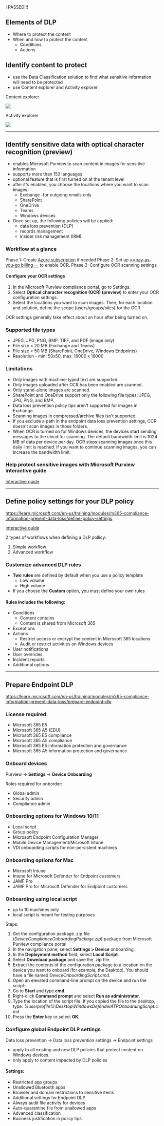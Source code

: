 I PASSED!!!
## Elements of DLP

- Where to protect the content
- When and how to protect the content
	- Conditions
	- Actions

## Identify content to protect

- use the Data Classification solution to find what sensitive information will need to be protected
- use Content explorer and Activity explorer

Content explorer

<img src="https://learn.microsoft.com/en-us/training/wwl/m365-compliance-information-prevent-data-loss/media/data-classification.png">

Activity explorer

<img src="https://learn.microsoft.com/en-us/training/wwl/m365-compliance-information-prevent-data-loss/media/activity-explorer.png">

---
## Identify sensitive data with optical character recognition (preview)

- enables Microsoft Purview to scan content in images for sensitive information
- supports more than 150 languages
- optional feature that is first turned on at the tenant level
- after it's enabled, you choose the locations where you want to scan images
	- Exchange -for outgoing emails only
	- SharePoint
	- OneDrive
	- Teams
	- Windows devices
- Once set up, the following policies will be applied:
	- data loss prevention (DLP)
	- records management
	- insider risk management (IRM)

### Workflow at a glance

Phase 1: Create [Azure subscription](https://learn.microsoft.com/en-us/azure/cloud-adoption-framework/ready/azure-best-practices/initial-subscriptions) if needed
Phase 2: Set up [==pay-as-you-go billing==](https://learn.microsoft.com/en-us/purview/ocr-learn-about#phase-2-configure-billing) to enable OCR.	
Phase 3: Configure OCR scanning settings	

#### Configure your OCR settings

1. In the Microsoft Purview compliance portal, go to Settings.
2. Select **Optical character recognition (OCR) (preview)** to enter your OCR configuration settings.
3. Select the locations you want to scan images. Then, for each location and solution, define the scope (users/groups/sites) for the OCR. 

OCR settings generally take effect about an hour after being turned on.

### Supported file types

- JPEG, JPG, PNG, BMP, TIFF, and PDF (image only)
- File size < 20 MB (Exchange and Teams)
- File size < 50 MB (SharePoint, OneDrive, Windows Endpoints)
- Resolution - min: 50x50, max: 16000 x 16000

### Limitations

- Only images with machine-typed text are supported.
- Only images uploaded after OCR has been enabled are scanned.
- Only stand-alone images are scanned.
- SharePoint and OneDrive support only the following file types: JPEG, JPG, PNG, and BMP.
- Data loss prevention policy tips aren't supported for images in Exchange.
- Scanning images in compressed/archive files isn't supported.
- If you exclude a path in the endpoint data loss prevention settings, OCR doesn't scan images in those folders.
- When OCR is turned on for Windows devices, the devices start sending messages to the cloud for scanning. The default bandwidth limit is 1024 MB of data per device per day. OCR stops scanning images once this daily limit is reached. If you want to continue scanning images, you can increase the bandwidth limit.

### Help protect sensitive images with Microsoft Purview interactive guide
[Interactive guide](https://mslearn.cloudguides.com/guides/Help%20protect%20sensitive%20images%20with%20Microsoft%20Purview)

---
## Define policy settings for your DLP policy
https://learn.microsoft.com/en-us/training/modules/m365-compliance-information-prevent-data-loss/define-policy-settings

[Interactive guide](https://learn.microsoft.com/en-us/training/modules/m365-compliance-information-prevent-data-loss/define-policy-settings)

2 types of workflows when defining a DLP pollicy:

1. Simple workflow
2. Advanced workflow

### Customize advanced DLP rules

- **Two rules** are defined by default when you use a policy template
	- Low volume
	- High volume
- If you choose the **Custom** option, you must define your own rules

#### Rules includes the following:

- Conditions 
	- Content contains
	- Content is shared from Microsoft 365 
- Exceptions 
- Actions 
	- Restrict access or encrypt the content in Microsoft 365 locations
	- Audit or restrict activities on Windows devices
- User notifications
- User overrides 
- Incident reports
- Additional options

----
## Prepare Endpoint DLP
https://learn.microsoft.com/en-us/training/modules/m365-compliance-information-prevent-data-loss/prepare-endpoint-dlp

### License required: 
- Microsoft 365 E5
- Microsoft 365 A5 (EDU)
- Microsoft 365 E5 compliance
- Microsoft 365 A5 compliance
- Microsoft 365 E5 information protection and governance
- Microsoft 365 A5 information protection and governance

### Onboard devices
Purview -> **Settings** -> **Device Onboarding**

Roles required for onborder:
- Global admin
- Security admin
- Compliance admin

### Onboarding options for Windows 10/11

- Local script
- Group policy
- Microsoft Endpoint Configuration Manager
- Mobile Device Management/Microsoft Intune
- VDI onboarding scripts for non-persistent machines

### Onboarding options for Mac

- Microsoft Intune
- Intune for Microsoft Defender for Endpoint customers
- JAMF Pro
- JAMF Pro for Microsoft Defender for Endpoint customers

### Onboarding using local script

- up to 10 machines only
- local script is meant for testing purposes

Steps:

1. Get the configuration package .zip file (_DeviceComplianceOnboardingPackage.zip_) package from Microsoft Purview compliance portal
2. In the navigation pane, select **Settings > Device** onboarding.
3. In the **Deployment method** field, select **Local Script**.
4. Select **Download package** and save the .zip file.
5. Extract the contents of the configuration package to a location on the device you want to onboard (for example, the Desktop). You should have a file named _DeviceOnboardingScript.cmd_.
6. Open an elevated command-line prompt on the device and run the script:
7. Go to **Start** and type **cmd**.
8. Right-click **Command prompt** and select **Run as administrator**.
9. Type the location of the script file. If you copied the file to the desktop, type: _%userprofile%\Desktop\WindowsDefenderATPOnboardingScript.cmd_
10. Press the **Enter** key or select **OK**.

### Configure global Endpoint DLP settings

Data loss prevention -> Data loss prevention settings -> Endpoint settings
- apply to all existing and new DLP policies that protect content on Windows devices.
- only apply to content impacted by DLP policies

#### Settings:
- Restricted app groups
- Unallowed Bluetooth apps
- Browser and domain restrictions to sensitive items
- Additional settings for Endpoint DLP
- Always audit file activity for devices
- Auto-quarantine file from unallowed apps
- Advanced classification
- Business justification in policy tips

